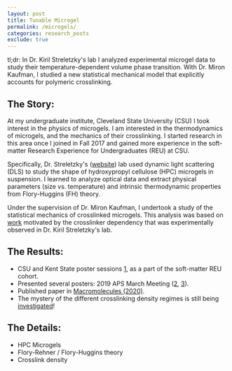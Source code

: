 ```yaml
---
layout: post
title: Tunable Microgel
permalink: /microgels/
categories: research_posts
exclude: true
---
```


tl;dr: 
In Dr. Kiril Streletzky's lab I analyzed experimental microgel data to study their temperature-dependent volume phase transition. With Dr. Miron Kaufman, I studied a new statistical mechanical model that explicitly accounts for polymeric crosslinking.

## The Story:
At my undergraduate institute, Cleveland State University (CSU) I took interest in the physics of microgels. I am interested in the thermodynamics of microgels, and the mechanics of their crosslinking. I started research in this area once I joined in Fall 2017 and gained more experience in the soft-matter Research Experience for Undergraduates (REU) at CSU.


Specifically, Dr. Streletzky's ([website][kiril-website]) lab used dynamic light scattering (DLS) to study the shape of hydroxypropyl cellulose (HPC) microgels in suspension. I learned to analyze optical data and extract physical parameters (size vs. temperature) and intrinsic thermodynamic properties from Flory-Huggins (FH) theory.

Under the supervision of Dr. Miron Kaufman, I undertook a study of the statistical mechanics of crosslinked microgels. This analysis was based on [work][miron-work] motivated by the crosslinker dependency that was experimentally observed in Dr. Kiril Streletzky's lab.

## The Results:
- CSU and Kent State poster sessions [1][csu-poster], as a part of the soft-matter REU cohort.
- Presented several posters: 2019 APS March Meeting ([2][kiril-poster], [3][miron-poster]).
- Published paper in [Macromolecules (2020)][paper-link].
- The mystery of the different crosslinking density regimes is still being [investigated][sam-paper]!

## The Details:
- HPC Microgels
- Flory-Rehner / Flory-Huggins theory
- Crosslink density

[kiril-website]: https://facultyprofile.csuohio.edu/csufacultyprofile/detail.cfm?FacultyID=k_streletzky
[paper-link]: https://pubs.acs.org/doi/abs/10.1021/acs.macromol.0c01605
[sam-paper]: https://meetings.aps.org/Meeting/MAR22/Session/N00.43
[kiril-poster]: /assets/kirilaps-poster.pdf
[miron-poster]: assets/aps-poster.pdf
[csu-poster]: /assets/nours-kent-poster
[miron-work]: https://www.mdpi.com/1099-4300/20/7/501